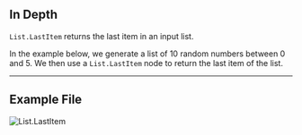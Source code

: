 ## In Depth
`List.LastItem` returns the last item in an input list.

In the example below, we generate a list of 10 random numbers between 0 and 5. We then use a `List.LastItem` node to return the last item of the list.
___
## Example File

![List.LastItem](./DSCore.List.LastItem_img.jpg)
